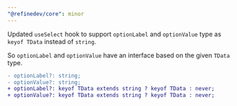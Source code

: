 ```yaml
---
"@refinedev/core": minor
---
```


Updated `useSelect` hook to support `optionLabel` and `optionValue` type as `keyof TData` instead of `string`.

So `optionLabel` and `optionValue` have an interface based on the given `TData` type.

```diff
- optionLabel?: string;
- optionValue?: string;
+ optionLabel?: keyof TData extends string ? keyof TData : never;
+ optionValue?: keyof TData extends string ? keyof TData : never;
```
